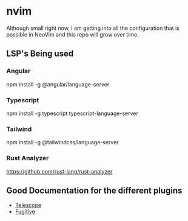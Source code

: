 # nvim
Although small right now, I am getting into all the configuration that is possible in NeoVim and this repo will grow over time.

## LSP's Being used
### Angular
npm install -g @angular/language-server
### Typescript
npm install -g typescript typescript-language-server
### Tailwind
npm install -g @tailwindcss/language-server
### Rust Analyzer
https://github.com/rust-lang/rust-analyzer


## Good Documentation for the different plugins
- [Telescope](https://github.com/nvim-telescope/telescope.nvim)
- [Fugitive](https://github.com/tpope/vim-fugitive)
